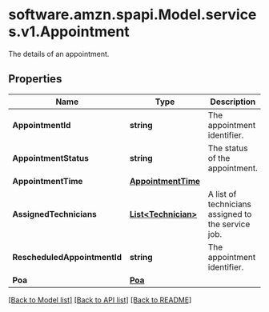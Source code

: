 # software.amzn.spapi.Model.services.v1.Appointment
The details of an appointment.

## Properties

Name | Type | Description | Notes
------------ | ------------- | ------------- | -------------
**AppointmentId** | **string** | The appointment identifier. | [optional] 
**AppointmentStatus** | **string** | The status of the appointment. | [optional] 
**AppointmentTime** | [**AppointmentTime**](AppointmentTime.md) |  | [optional] 
**AssignedTechnicians** | [**List&lt;Technician&gt;**](Technician.md) | A list of technicians assigned to the service job. | [optional] 
**RescheduledAppointmentId** | **string** | The appointment identifier. | [optional] 
**Poa** | [**Poa**](Poa.md) |  | [optional] 

[[Back to Model list]](../README.md#documentation-for-models) [[Back to API list]](../README.md#documentation-for-api-endpoints) [[Back to README]](../README.md)

